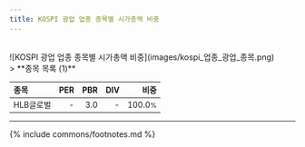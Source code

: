 ```yaml
---
title: KOSPI 광업 업종 종목별 시가총액 비중
---
```

<br>
![KOSPI 광업 업종 종목별 시가총액 비중](images/kospi_업종_광업_종목.png)
<br>
> **종목 목록 (1)**<a id="list"></a>

| **종목** | **PER** | **PBR** | **DIV** | **비중** |
| :------- | ------: | ------: | ------: | -------: |
| HLB글로벌 | - | 3.0<small></small> | - | 100.0<small>%</small> |

---
{% include commons/footnotes.md %}